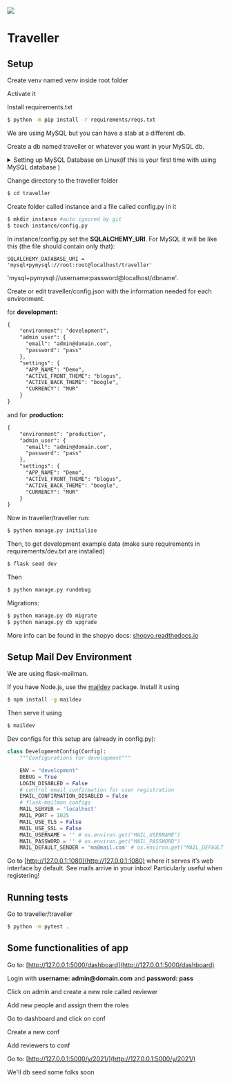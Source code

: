 
![](icon.png)

# Traveller


## Setup

Create venv named venv inside root folder

Activate it


Install requirements.txt


```bash
$ python -m pip install -r requirements/reqs.txt
```

We are using MySQL but you can have a stab at a different db.

Create a db named traveller or whatever you want in your MySQL db.

<details>
  <summary>Setting up MySQL Database on Linux(if this is your first time with using MySQL database )</summary>

  - Start MySQL database
  ```bash
  $ systemctl start mysql
  ```

  (or)

  ```bash
  $ service mysql start
  ```
  - After starting MySQL database, login into the shell 

  ```bash
  $ mysql
  ```
  - Create a database  
  ```mysql
  mysql >  CREATE DATABASE traveller;
  ```
  - This will create the database in your local MySQL server, you can exit the Mysql shell and complete the remaining steps
</details>

Change directory to the traveller folder

```bash
$ cd traveller
```

Create folder called instance and a file called config.py in it

```bash
$ mkdir instance #auto ignored by git
$ touch instance/config.py
```

In instance/config.py set the __SQLALCHEMY_URI__. For MySQL it will be like this (the file should contain only that):

```
SQLALCHEMY_DATABASE_URI = 'mysql+pymysql://root:root@localhost/traveller'
```
'mysql+pymysql://username:password@localhost/dbname'.

Create or edit traveller/config.json with the information needed for each environment.

for __development:__

```markdown
{
    "environment": "development",
    "admin_user": {
      "email": "admin@domain.com",
      "password": "pass"
    },
    "settings": {
      "APP_NAME": "Demo",
      "ACTIVE_FRONT_THEME": "blogus",
      "ACTIVE_BACK_THEME": "boogle",
      "CURRENCY": "MUR"
    }
}
```

and for __production:__

```markdown
{
    "environment": "production",
    "admin_user": {
      "email": "admin@domain.com",
      "password": "pass"
    },
    "settings": {
      "APP_NAME": "Demo",
      "ACTIVE_FRONT_THEME": "blogus",
      "ACTIVE_BACK_THEME": "boogle",
      "CURRENCY": "MUR"
    }
}
```

Now in traveller/traveller run:

```bash
$ python manage.py initialise
```

Then, to get development example data (make sure requirements in requirements/dev.txt are installed)

```bash
$ flask seed dev
```
Then

```bash
$ python manage.py rundebug
```

Migrations:

```bash
$ python manage.py db migrate
$ python manage.py db upgrade
```
More info can be found in the shopyo docs: [shopyo.readthedocs.io](https://shopyo.readthedocs.io/en/latest/)


## Setup Mail Dev Environment

We are using flask-mailman.

If you have Node.js, use the [maildev](https://github.com/maildev/maildev) package. Install it using

```bash
$ npm install -g maildev
```

Then serve it using

```bash
$ maildev
```

Dev configs for this setup are (already in config.py):

```python
class DevelopmentConfig(Config):
    """Configurations for development"""

    ENV = "development"
    DEBUG = True
    LOGIN_DISABLED = False
    # control email confirmation for user registration
    EMAIL_CONFIRMATION_DISABLED = False
    # flask-mailman configs
    MAIL_SERVER = 'localhost'
    MAIL_PORT = 1025
    MAIL_USE_TLS = False
    MAIL_USE_SSL = False
    MAIL_USERNAME = '' # os.environ.get("MAIL_USERNAME")
    MAIL_PASSWORD = '' # os.environ.get("MAIL_PASSWORD")
    MAIL_DEFAULT_SENDER = 'ma@mail.com' # os.environ.get("MAIL_DEFAULT_SENDER")
```

Go to [http://127.0.0.1:1080](http://127.0.0.1:1080) where it serves it’s web interface by default. See mails arrive in your inbox!
Particularly useful when registering!

## Running tests

Go to traveller/traveller

```bash
$ python -m pytest .
```

## Some functionalities of app

Go to: [http://127.0.0.1:5000/dashboard](http://127.0.0.1:5000/dashboard)

Login with __username: admin@domain.com__ and __password: pass__

Click on admin and create a new role called reviewer

Add new people and assign them the roles

Go to dashboard and click on conf

Create a new conf

Add reviewers to conf

Go to: [http://127.0.0.1:5000/y/2021/](http://127.0.0.1:5000/y/2021/)

We'll db seed some folks soon
